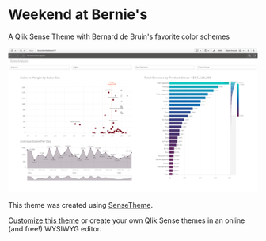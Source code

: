 # Weekend at Bernie's
A Qlik Sense Theme with Bernard de Bruin's favorite color schemes

![preview](/preview.png)

This theme was created using [SenseTheme](https://sensetheme.com).

[Customize this theme](https://sensetheme.com/edit/5ab0e961be1a68155e395fe0) or create your own Qlik Sense themes in an online (and free!) WYSIWYG editor.

